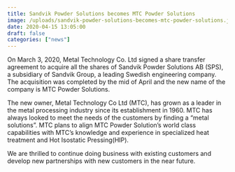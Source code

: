 ```yaml
---
title: Sandvik Powder Solutions becomes MTC Powder Solutions
image: /uploads/sandvik-powder-solutions-becomes-mtc-powder-solutions.jpg
date: 2020-04-15 13:05:00
draft: false
categories: ["news"]
---
```

On March 3, 2020, Metal Technology Co. Ltd signed a share transfer agreement to acquire all the shares of Sandvik Powder Solutions AB (SPS), a subsidiary of Sandvik Group, a leading Swedish engineering company. The acquisition was completed by the mid of April and the new name of the company is MTC Powder Solutions.

The new owner, Metal Technology Co Ltd (MTC), has grown as a leader in the metal processing industry since its establishment in 1960. MTC has always looked to meet the needs of the customers by finding a “metal solutions”. MTC plans to align MTC Powder Solution’s world class capabilities with MTC’s knowledge and experience in specialized heat treatment and Hot Isostatic Pressing(HIP).  

We are thrilled to continue doing business with existing customers and develop new partnerships with new customers in the near future.